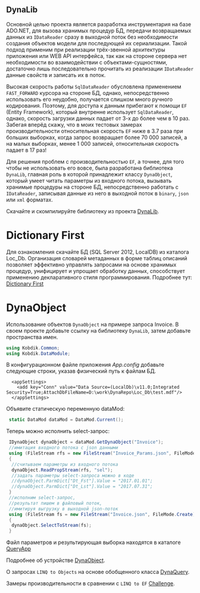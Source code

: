 ## DynaLib

Основной целью проекта является разработка инструментария на базе ADO.NET, для вызова хранимых процедур БД, передачи возвращаемых данных из `IDataReader` сразу в выходной поток без необходимости создания объектов модели для последующей их сериализации. Такой подход применим при реализации трёх-звенной архитектуры приложения или WEB API интерфейса, так как на стороне сервера нет необходимости во взаимодействии с объектами-сущностями, достаточно лишь последовательно прочитать из реализации `IDataReader` данные свойств и записать их в поток.

Высокая скорость работы `SqlDataReader` обусловлена применением `FAST_FORWARD` курсора на стороне БД, однако, непосредственно использовать его неудобно, получается слишком много ручного кодирования. Поэтому, для доступа к данным прибегают к помощи `EF` (Entity Framework), который внутренне использует `SqlDataReader`, однако, скорость загрузки данных падает от 3-х до более чем в 10 раз. Забегая вперёд скажу, что в моих тестовых замерах производительности относительная скорость `EF` ниже в 3.7 раза при больших выборках, когда запрос возвращает более 70 000 записей, а на малых выборках, менее 1 000 записей, относительная скорость падает в 17 раз!

Для решения проблем с производительностью `EF`, а точнее, для того чтобы не использовать его вовсе, была разработана библиотека `DynaLib`, главная роль в которой принадлежит классу `DynaObject`, который умеет читать параметры из входного потока, вызывать хранимые процедуры на стороне БД, непосредственно работать с `IDataReader`, записывая данные из него в выходной поток в `binary`, `json` или `xml` форматах.

Скачайте и скомпилируйте библиотеку из проекта [DynaLib](https://github.com/Kobdik/DynaRepo/tree/master/DynaLib). 

# Dictionary First

Для ознакомления скачайте БД (SQL Server 2012, LocalDB) из каталога Loc_Db. Организация словарей метаданных в форме таблиц описаний позволяет эффективно управлять запросами на основе хранимых процедур, унифицирует и упрощает обработку данных, способствует применению декларативного стиля программирования. Подробнее тут: [Dictionary First](https://github.com/Kobdik/DynaRepo/blob/master/docs/Dictionary.md)

# DynaObject

Использование объектов `DynaObject` на примере запроса Invoice. В своем проекте добавьте ссылку на библиотеку `DynaLib`, затем добавьте пространства имен.
```csharp
using Kobdik.Common;
using Kobdik.DataModule;
```
В конфигурационном файле приложения *App.config* добавьте следующие строки, указав физический путь к файлам БД.
```
  <appSettings>
    <add key="Conn" value="Data Source=(LocalDb)\v11.0;Integrated Security=True;AttachDbFileName=D:\work\DynaRepo\Loc_Db\test.mdf"/>
  </appSettings>
```
Объявите статическую переменную dataMod:
```csharp
 static DataMod dataMod = DataMod.Current();
```
Теперь можно исполнить select-запрос:
```csharp
 IDynaObject dynaObject = dataMod.GetDynaObject("Invoice");
 //имитация входного потока с json данными
 using (FileStream rfs = new FileStream("Invoice_Params.json", FileMode.Open))
 {
  //считываем параметры из входного потока
  dynaObject.ReadPropStream(rfs, "sel");
  //задать параметры select-запроса можно в коде 
  //dynaObject.ParmDict["Dt_Fst"].Value = "2017.01.01";
  //dynaObject.ParmDict["Dt_Lst"].Value = "2017.07.31";
 }
 //исполним select-запрос, 
 //результат пишем в файловый поток,
 //имитируя выгрузку в выходной json-поток
 using (FileStream fs = new FileStream("Invoice.json", FileMode.Create))
 {
  dynaObject.SelectToStream(fs);
 }
```
Файл параметров и результирующая выборка находятся в каталоге [QueryApp](https://github.com/Kobdik/DynaRepo/tree/master/QueryApp)

Подробнее об устройстве [DynaObject](https://github.com/Kobdik/DynaRepo/blob/master/docs/DynaObject.md).

О запросах `LINQ to Objects` на основе обобщенного класса [DynaQuery](https://github.com/Kobdik/DynaRepo/blob/master/docs/DynaQuery.md).

Замеры производительности в сравнении с `LINQ to EF` [Challenge](https://github.com/Kobdik/DynaRepo/blob/master/docs/Challenge.md).

